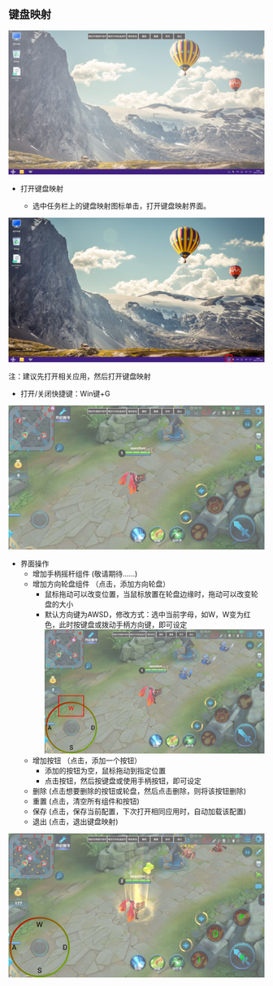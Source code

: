 ## 键盘映射

![](../pic/renwulan/keyboard_open.png)

- 打开键盘映射

  - 选中任务栏上的键盘映射图标单击，打开键盘映射界面。

![](../pic/renwulan/keyboard.png)

  注：建议先打开相关应用，然后打开键盘映射

  - 打开/关闭快捷键：Win键+G

![](../pic/renwulan/KeyBoard_filled.png)

- 界面操作
  - 增加手柄摇杆组件     (敬请期待……)
  - 增加方向轮盘组件    （点击，添加方向轮盘）
    - 鼠标拖动可以改变位置，当鼠标放置在轮盘边缘时，拖动可以改变轮盘的大小
    - 默认方向键为AWSD，修改方式：选中当前字母，如W，W变为红色，此时按键盘或拨动手柄方向键，即可设定
![](../pic/renwulan/keyboard_setting.png)
  - 增加按钮    （点击，添加一个按钮）
    - 添加的按钮为空，鼠标拖动到指定位置
    - 点击按钮，然后按键盘或使用手柄按钮，即可设定
  - 删除    (点击想要删除的按钮或轮盘，然后点击删除，则将该按钮删除)
  - 重置    (点击，清空所有组件和按钮)
  - 保存    (点击，保存当前配置，下次打开相同应用时，自动加载该配置)
  - 退出    (点击，退出键盘映射)

![](../pic/renwulan/KeyBoard_done.png)
